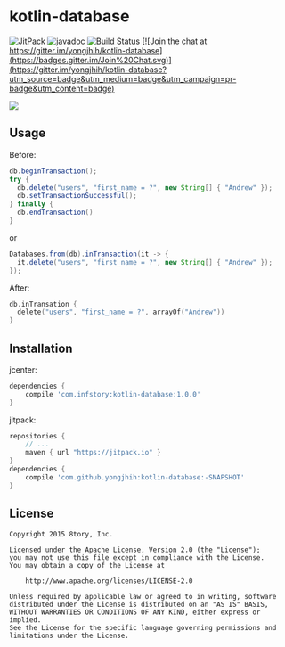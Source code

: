 # kotlin-database

<!--[![Android Arsenal](https://img.shields.io/badge/Android%20Arsenal-RxParse-brightgreen.svg?style=flat)](http://android-arsenal.com/details/1/1670)-->
<!--[![Download](https://api.bintray.com/packages/yongjhih/maven/kotlin-database/images/download.svg) ](https://bintray.com/yongjhih/maven/kotlin-database/_latestVersion)-->
[![JitPack](https://img.shields.io/github/tag/yongjhih/kotlin-database.svg?label=JitPack)](https://jitpack.io/#yongjhih/kotlin-database)
[![javadoc](https://img.shields.io/github/tag/yongjhih/kotlin-database.svg?label=javadoc)](https://jitpack.io/com/github/yongjhih/kotlin-database/-SNAPSHOT/javadoc/)
[![Build Status](https://travis-ci.org/yongjhih/kotlin-database.svg)](https://travis-ci.org/yongjhih/kotlin-database)
[![Join the chat at https://gitter.im/yongjhih/kotlin-database](https://badges.gitter.im/Join%20Chat.svg)](https://gitter.im/yongjhih/kotlin-database?utm_source=badge&utm_medium=badge&utm_campaign=pr-badge&utm_content=badge)

![](art/kotlin-database.png)

## Usage

Before:

```java
db.beginTransaction();
try {
  db.delete("users", "first_name = ?", new String[] { "Andrew" });
  db.setTransactionSuccessful();
} finally {
  db.endTransaction()
}
```

or

```java
Databases.from(db).inTransaction(it -> {
  it.delete("users", "first_name = ?", new String[] { "Andrew" });
});
```

After:

```kotlin
db.inTransation {
  delete("users", "first_name = ?", arrayOf("Andrew"))
}
```

## Installation

jcenter:

```gradle
dependencies {
    compile 'com.infstory:kotlin-database:1.0.0'
}
```

jitpack:

```gradle
repositories {
    // ...
    maven { url "https://jitpack.io" }
}
dependencies {
    compile 'com.github.yongjhih:kotlin-database:-SNAPSHOT'
}
```

## License

```
Copyright 2015 8tory, Inc.

Licensed under the Apache License, Version 2.0 (the "License");
you may not use this file except in compliance with the License.
You may obtain a copy of the License at

    http://www.apache.org/licenses/LICENSE-2.0

Unless required by applicable law or agreed to in writing, software
distributed under the License is distributed on an "AS IS" BASIS,
WITHOUT WARRANTIES OR CONDITIONS OF ANY KIND, either express or implied.
See the License for the specific language governing permissions and
limitations under the License.
```
